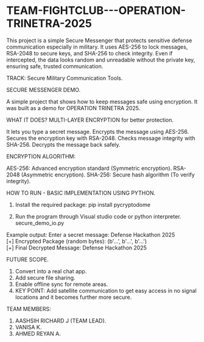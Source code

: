 # TEAM-FIGHTCLUB---OPERATION-TRINETRA-2025
This project is a simple Secure Messenger that protects sensitive defense communication especially in military. It uses AES-256 to lock messages, RSA-2048 to secure keys, and SHA-256 to check integrity. Even if intercepted, the data looks random and unreadable without the private key, ensuring safe, trusted communication.

TRACK: Secure Military Communication Tools.

SECURE MESSENGER DEMO.

A simple project that shows how to keep messages safe using encryption. It was built as a demo for OPERATION TRINETRA 2025.

WHAT IT DOES?
MULTI-LAYER ENCRYPTION for better protection.

It lets you type a secret message.
Encrypts the message using AES-256.
Secures the encryption key with RSA-2048.
Checks message integrity with SHA-256.
Decrypts the message back safely.

ENCRYPTION ALGORITHM:

AES-256: Advanced encryption standard (Symmetric encryption).
RSA-2048 (Asymmetric encryption).
SHA-256: Secure hash algorithm (To verify integrity).

HOW TO RUN - BASIC IMPLEMENTATION USING PYTHON.

1. Install the required package: 
pip install pycryptodome

2. Run the program through Visual studio code or python interpreter.
secure_demo_io.py

Example output:
Enter a secret message: Defense Hackathon 2025  
[+] Encrypted Package (random bytes): (b'...', b'...', b'...')  
[+] Final Decrypted Message: Defense Hackathon 2025  

FUTURE SCOPE.
1. Convert into a real chat app.
2. Add secure file sharing.
3. Enable offline sync for remote areas.
4. KEY POINT: Add satellite communication to get easy access in no signal locations and it becomes further more secure.

TEAM MEMBERS:
1. AASHSIH RICHARD J (TEAM LEAD).
2. VANISA K.
3. AHMED REYAN A.
